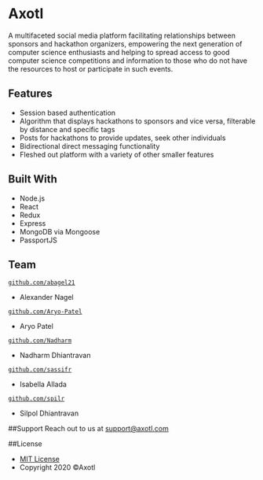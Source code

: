 # Axotl
A multifaceted social media platform facilitating relationships between sponsors and hackathon organizers, 
empowering the next generation of computer science enthusiasts and helping to spread access to good computer 
science competitions and information to those who do not have the resources to host or participate in such events.

## Features
- Session based authentication
- Algorithm that displays hackathons to sponsors and vice versa, filterable by distance and specific tags
- Posts for hackathons to provide updates, seek other individuals
- Bidirectional direct messaging functionality
- Fleshed out platform with a variety of other smaller features

## Built With
- Node.js
- React
- Redux
- Express
- MongoDB via Mongoose
- PassportJS

## Team
<a href="http://github.com/abagel21?s=200" target="_blank">`github.com/abagel21`</a>
- Alexander Nagel

<a href="http://github.com/Aryo-Patel?s=200" target="_blank">`github.com/Aryo-Patel`</a>
- Aryo Patel

<a href="http://github.com/Nadharm?s=200" target="_blank">`github.com/Nadharm`</a>
- Nadharm Dhiantravan

<a href="http://github.com/sassifr?s=200" target="_blank">`github.com/sassifr`</a>
- Isabella Allada

<a href="http://github.com/spilr?s=200" target="_blank">`github.com/spilr`</a>
- Silpol Dhiantravan

##Support
Reach out to us at support@axotl.com

##License
- [MIT License](https://opensource.org/licenses/mit-license.php)
- Copyright 2020 ©Axotl
